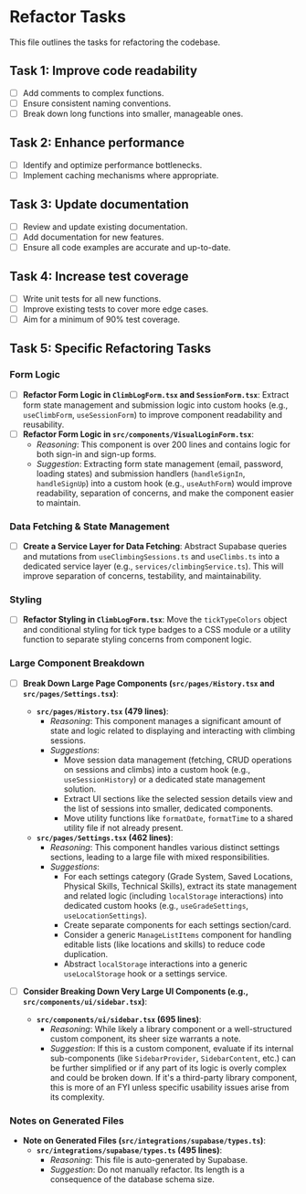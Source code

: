 # Refactor Tasks

This file outlines the tasks for refactoring the codebase.

## Task 1: Improve code readability

- [ ] Add comments to complex functions.
- [ ] Ensure consistent naming conventions.
- [ ] Break down long functions into smaller, manageable ones.

## Task 2: Enhance performance

- [ ] Identify and optimize performance bottlenecks.
- [ ] Implement caching mechanisms where appropriate.

## Task 3: Update documentation

- [ ] Review and update existing documentation.
- [ ] Add documentation for new features.
- [ ] Ensure all code examples are accurate and up-to-date.

## Task 4: Increase test coverage

- [ ] Write unit tests for all new functions.
- [ ] Improve existing tests to cover more edge cases.
- [ ] Aim for a minimum of 90% test coverage.

## Task 5: Specific Refactoring Tasks

### Form Logic
- [ ] **Refactor Form Logic in `ClimbLogForm.tsx` and `SessionForm.tsx`**: Extract form state management and submission logic into custom hooks (e.g., `useClimbForm`, `useSessionForm`) to improve component readability and reusability.
- [ ] **Refactor Form Logic in `src/components/VisualLoginForm.tsx`**:
    - *Reasoning*: This component is over 200 lines and contains logic for both sign-in and sign-up forms.
    - *Suggestion*: Extracting form state management (email, password, loading states) and submission handlers (`handleSignIn`, `handleSignUp`) into a custom hook (e.g., `useAuthForm`) would improve readability, separation of concerns, and make the component easier to maintain.

### Data Fetching & State Management
- [ ] **Create a Service Layer for Data Fetching**: Abstract Supabase queries and mutations from `useClimbingSessions.ts` and `useClimbs.ts` into a dedicated service layer (e.g., `services/climbingService.ts`). This will improve separation of concerns, testability, and maintainability.

### Styling
- [ ] **Refactor Styling in `ClimbLogForm.tsx`**: Move the `tickTypeColors` object and conditional styling for tick type badges to a CSS module or a utility function to separate styling concerns from component logic.

### Large Component Breakdown
- [ ] **Break Down Large Page Components (`src/pages/History.tsx` and `src/pages/Settings.tsx`)**:
    - **`src/pages/History.tsx` (479 lines)**:
        - *Reasoning*: This component manages a significant amount of state and logic related to displaying and interacting with climbing sessions.
        - *Suggestions*:
            - Move session data management (fetching, CRUD operations on sessions and climbs) into a custom hook (e.g., `useSessionHistory`) or a dedicated state management solution.
            - Extract UI sections like the selected session details view and the list of sessions into smaller, dedicated components.
            - Move utility functions like `formatDate`, `formatTime` to a shared utility file if not already present.
    - **`src/pages/Settings.tsx` (462 lines)**:
        - *Reasoning*: This component handles various distinct settings sections, leading to a large file with mixed responsibilities.
        - *Suggestions*:
            - For each settings category (Grade System, Saved Locations, Physical Skills, Technical Skills), extract its state management and related logic (including `localStorage` interactions) into dedicated custom hooks (e.g., `useGradeSettings`, `useLocationSettings`).
            - Create separate components for each settings section/card.
            - Consider a generic `ManageListItems` component for handling editable lists (like locations and skills) to reduce code duplication.
            - Abstract `localStorage` interactions into a generic `useLocalStorage` hook or a settings service.

- [ ] **Consider Breaking Down Very Large UI Components (e.g., `src/components/ui/sidebar.tsx`)**:
    - **`src/components/ui/sidebar.tsx` (695 lines)**:
        - *Reasoning*: While likely a library component or a well-structured custom component, its sheer size warrants a note.
        - *Suggestion*: If this is a custom component, evaluate if its internal sub-components (like `SidebarProvider`, `SidebarContent`, etc.) can be further simplified or if any part of its logic is overly complex and could be broken down. If it's a third-party library component, this is more of an FYI unless specific usability issues arise from its complexity.

### Notes on Generated Files
- **Note on Generated Files (`src/integrations/supabase/types.ts`)**:
    - **`src/integrations/supabase/types.ts` (495 lines)**:
        - *Reasoning*: This file is auto-generated by Supabase.
        - *Suggestion*: Do not manually refactor. Its length is a consequence of the database schema size.
